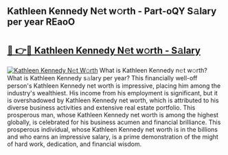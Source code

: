 ## Kathleen Kennedy N𝚎t w𝚘rth - Part-oQY S𝚊lary per year REaoO

# <h2><a href="http://gc14uo5.nevu.top/?p=Kathleen+Kennedy">🔗 👉🔴 Kathleen Kennedy N𝚎t w𝚘rth - S𝚊lary</a></h2>

[![Kathleen Kennedy N𝚎t W𝚘rth](https://i.imgur.com/Oavwk0R.jpeg)](http://gc14uo5.nevu.top/?p=Kathleen+Kennedy)
What is Kathleen Kennedy n𝚎t w𝚘rth? What is Kathleen Kennedy s𝚊lary per year?
This financially well-off person's Kathleen Kennedy net worth is impressive, placing him among the industry's wealthiest. His income from his employment is significant, but it is overshadowed by Kathleen Kennedy net worth, which is attributed to his diverse business activities and extensive real estate portfolio. This prosperous man, whose Kathleen Kennedy net worth is among the highest globally, is celebrated for his business acumen and financial brilliance. This prosperous individual, whose Kathleen Kennedy net worth is in the billions and who earns an impressive salary, is a prime demonstration of the might of hard work, dedication, and financial wisdom.
